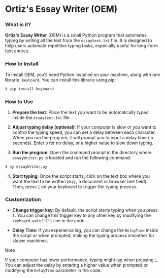 # Ortiz's Essay Writer (OEM)

### What is it?
**Ortiz's Essay Writer** (OEM) is a small Python program that automates typing by writing all the text from the `essaytext.txt` file. It is designed to help users automate repetitive typing tasks, especially useful for long-form text entries.

### How to Install
To install OEM, you’ll need Python installed on your machine, along with one librarie: `keyboard`. You can install this librarie using pip:

```bash
$ pip install keyboard
```

### How to Use

1. **Prepare the text**: Place the text you want to be automatically typed inside the `essaytext.txt` file.
   
2. **Adjust typing delay (optional)**: If your computer is slow or you want to control the typing speed, you can set a delay between each character. When you run the program, it will prompt you to input a delay time (in seconds). Enter `0` for no delay, or a higher value to slow down typing.

3. **Run the program**: Open the command prompt in the directory where `essayWriter.py` is located and run the following command:

```bash
$ py essayWriter.py
```

4. **Start typing**: Once the script starts, click on the text box where you want the text to be written (e.g., a document or browser text field). Then, press `1` on your keyboard to trigger the typing process.

### Customization

- **Change trigger key**: By default, the script starts typing when you press `1`. You can change this trigger key to any other key by modifying the `keyboard.wait("1")` line in the code.
  
- **Delay Time**: If you experience lag, you can change the `DelayTime` inside the script or when prompted, making the typing process smoother for slower machines.


> [!NOTE]
> If your computer has lower performance, typing might lag when pressing `1`. You can adjust the delay by entering a higher value when prompted or modifying the `DelayTime` parameter in the code.
